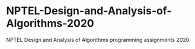 # NPTEL-Design-and-Analysis-of-Algorithms-2020
NPTEL Design and Analysis of Algorithms programming assignments 2020
